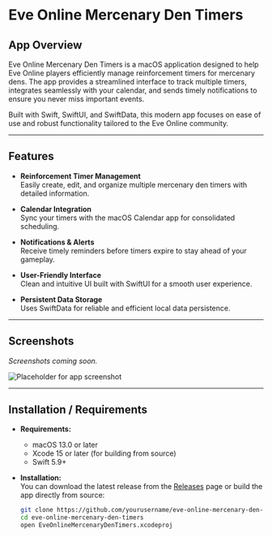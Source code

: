 # Eve Online Mercenary Den Timers

## App Overview

Eve Online Mercenary Den Timers is a macOS application designed to help Eve Online players efficiently manage reinforcement timers for mercenary dens. The app provides a streamlined interface to track multiple timers, integrates seamlessly with your calendar, and sends timely notifications to ensure you never miss important events.

Built with Swift, SwiftUI, and SwiftData, this modern app focuses on ease of use and robust functionality tailored to the Eve Online community.

---

## Features

- **Reinforcement Timer Management**  
  Easily create, edit, and organize multiple mercenary den timers with detailed information.

- **Calendar Integration**  
  Sync your timers with the macOS Calendar app for consolidated scheduling.

- **Notifications & Alerts**  
  Receive timely reminders before timers expire to stay ahead of your gameplay.

- **User-Friendly Interface**  
  Clean and intuitive UI built with SwiftUI for a smooth user experience.

- **Persistent Data Storage**  
  Uses SwiftData for reliable and efficient local data persistence.

---

## Screenshots

*Screenshots coming soon.*

![Placeholder for app screenshot](https://via.placeholder.com/600x400?text=Screenshot+Placeholder)

---

## Installation / Requirements

- **Requirements:**  
  - macOS 13.0 or later  
  - Xcode 15 or later (for building from source)  
  - Swift 5.9+  

- **Installation:**  
  You can download the latest release from the [Releases](#) page or build the app directly from source:

  ```bash
  git clone https://github.com/yourusername/eve-online-mercenary-den-timers.git
  cd eve-online-mercenary-den-timers
  open EveOnlineMercenaryDenTimers.xcodeproj
